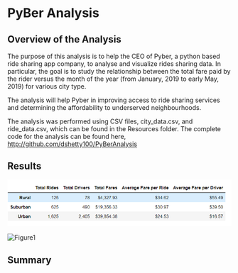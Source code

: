 # PyBer Analysis


## Overview of the Analysis

The purpose of this analysis is to help the CEO of Pyber, a python based ride sharing app company, to analyse and visualize 
rides sharing data. In particular, the goal is to study the relationship between the total fare paid by the rider versus the 
month of the year (from January, 2019 to early May, 2019) for various city type.   

The analysis will help Pyber in improving access to ride sharing services and determining the affordability to underserved neighbourhoods.

The analysis was performed using CSV files, city_data.csv, and ride_data.csv, which can be found in the Resources folder. The complete code for the analysis can be found here, http://github.com/dshetty100/PyBerAnalysis



## Results

![Figure1](/Images/Ride_Summary.PNG)


![Figure1](/Resources/District_Summary.PNG)

## Summary
